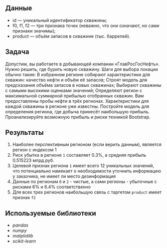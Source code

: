 ## Данные

- id — уникальный идентификатор скважины;
- f0, f1, f2 — три признака точек (неважно, что они означают, но сами признаки значимы);
- product — объём запасов в скважине (тыс. баррелей).

## Задача

Допустим, вы работаете в добывающей компании «ГлавРосГосНефть». Нужно решить, где бурить новую скважину. 
Шаги для выбора локации обычно такие:
В избранном регионе собирают характеристики для скважин: качество нефти и объём её запасов;
Строят модель для предсказания объёма запасов в новых скважинах;
Выбирают скважины с самыми высокими оценками значений;
Определяют регион с максимальной суммарной прибылью отобранных скважин.
Вам предоставлены пробы нефти в трёх регионах. Характеристики для каждой скважины в регионе уже известны. Постройте модель для определения региона, где добыча принесёт наибольшую прибыль. Проанализируйте возможную прибыль и риски техникой Bootstrap.

## Результаты

1. Наиболее перспективным регионом (если верить данным), является регион с индексом 1
0. Риск убытка в регионе `1` составляет 0.3%, а средняя прибыль 0.515223 млрд.руб.
0. Целевой признак региона `1` имеет всего 12 уникальных значений, что потенциально намекает о необходимости уточнить информацию у заказчика, не имеет ли место дезинформация
0. Данные по регионам `0` и `2` - чистые, а сами регионы - убыточные с рисками 6% и 6.4% соответственно
0. Для всех трех регионов наибольшую связь с таргетом `product` имеет признак `f2`

## Используемые библиотеки
- *pandas*
- *numpy*
- *matplotlib*
- *scikit-learn*
